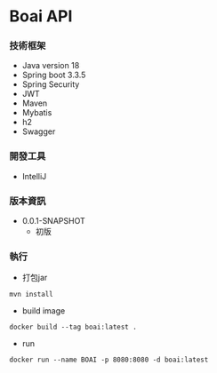 # Boai API

### 技術框架
* Java version 18
* Spring boot 3.3.5
* Spring Security
* JWT
* Maven
* Mybatis
* h2
* Swagger

### 開發工具
* IntelliJ

### 版本資訊
* 0.0.1-SNAPSHOT
  * 初版

### 執行
* 打包jar
```
mvn install
```
* build image
```
docker build --tag boai:latest .
```
* run 
```
docker run --name BOAI -p 8080:8080 -d boai:latest
```